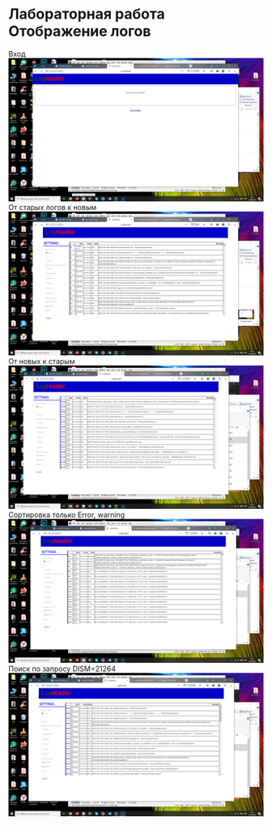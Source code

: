 # Лабораторная работа Отображение логов
Вход
![Иллюстрация к проекту](https://github.com/WeronikaKomissarova/Log/blob/master/image/Вход.png)
От старых логов к новым 
![Иллюстрация к проекту](https://github.com/WeronikaKomissarova/Log/blob/master/image/От%20старым%20к%20новым.png)
От новых к старым
![Иллюстрация к проекту](https://github.com/WeronikaKomissarova/Log/blob/master/image/От%20новых%20к%20старым.png)
Сортировка только Error, warning
![Иллюстрация к проекту](https://github.com/WeronikaKomissarova/Log/blob/master/image/Warning%20and%20Error.png)
Поиск по запросу DISM=21264
![Иллюстрация к проекту](https://github.com/WeronikaKomissarova/Log/blob/master/image/Поиск%20по%20DISM%20API%3D21264.png)
